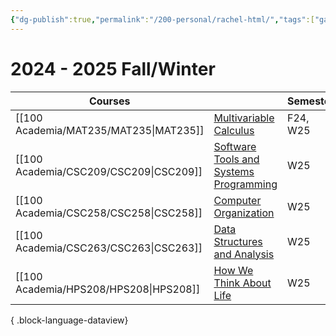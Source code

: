 ```yaml
---
{"dg-publish":true,"permalink":"/200-personal/rachel-html/","tags":["gardenEntry","gardenEntry","gardenEntry","gardenEntry","gardenEntry","gardenEntry"],"created":"2023-10-17T16:57:36.000-04:00","updated":"2025-01-22T00:00:39.171-05:00"}
---
```



# 2024 - 2025 Fall/Winter

| Courses                                   |                                                                                | Semester |
| ----------------------------------------- | ------------------------------------------------------------------------------ | -------- |
| [[100 Academia/MAT235/MAT235\|MAT235]] | [Multivariable Calculus](https://q.utoronto.ca/courses/359663)                 | F24, W25 |
| [[100 Academia/CSC209/CSC209\|CSC209]] | [Software Tools and Systems Programming](https://q.utoronto.ca/courses/387199) | W25      |
| [[100 Academia/CSC258/CSC258\|CSC258]] | [Computer Organization](https://q.utoronto.ca/courses/379878/modules)          | W25      |
| [[100 Academia/CSC263/CSC263\|CSC263]] | [Data Structures and Analysis](https://q.utoronto.ca/courses/379913/modules)   | W25      |
| [[100 Academia/HPS208/HPS208\|HPS208]] | [How We Think About Life](https://q.utoronto.ca/courses/372787)                | W25      |

{ .block-language-dataview}
